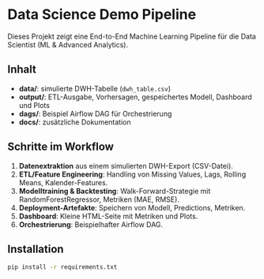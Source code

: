 # Data Science Demo Pipeline

Dieses Projekt zeigt eine End-to-End Machine Learning Pipeline für die Data Scientist (ML & Advanced Analytics).

## Inhalt

- **data/**: simulierte DWH-Tabelle (`dwh_table.csv`)
- **output/**: ETL-Ausgabe, Vorhersagen, gespeichertes Modell, Dashboard und Plots
- **dags/**: Beispiel Airflow DAG für Orchestrierung
- **docs/**: zusätzliche Dokumentation

## Schritte im Workflow

1. **Datenextraktion** aus einem simulierten DWH-Export (CSV-Datei).
2. **ETL/Feature Engineering**: Handling von Missing Values, Lags, Rolling Means, Kalender-Features.
3. **Modelltraining & Backtesting**: Walk-Forward-Strategie mit RandomForestRegressor, Metriken (MAE, RMSE).
4. **Deployment-Artefakte**: Speichern von Modell, Predictions, Metriken.
5. **Dashboard**: Kleine HTML-Seite mit Metriken und Plots.
6. **Orchestrierung**: Beispielhafter Airflow DAG.

## Installation

```bash
pip install -r requirements.txt
```



